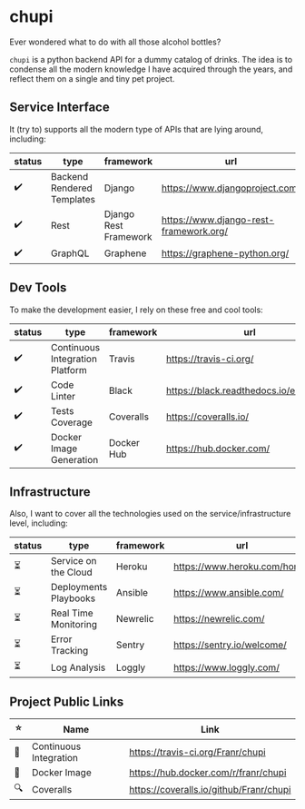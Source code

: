 # chupi
Ever wondered what to do with all those alcohol bottles?

`chupi` is a python backend API for a dummy catalog of drinks. The idea is to condense all the modern knowledge
I have acquired through the years, and reflect them on a single and tiny pet project.

## Service Interface

It (try to) supports all the modern type of APIs that are lying around, including:

| status | type | framework | url |
| ------ | ---- | --------- | --- |
|:heavy_check_mark:|Backend Rendered Templates|Django|https://www.djangoproject.com/
|:heavy_check_mark:|Rest|Django Rest Framework|https://www.django-rest-framework.org/
|:heavy_check_mark:|GraphQL|Graphene|https://graphene-python.org/

## Dev Tools

To make the development easier, I rely on these free and cool tools:

| status | type | framework | url |
| ------ | ---- | --------- | --- |
|:heavy_check_mark:|Continuous Integration Platform|Travis|https://travis-ci.org/
|:heavy_check_mark:|Code Linter|Black|https://black.readthedocs.io/en/stable/
|:heavy_check_mark:|Tests Coverage|Coveralls|https://coveralls.io/
|:heavy_check_mark:|Docker Image Generation|Docker Hub|https://hub.docker.com/

## Infrastructure

Also, I want to cover all the technologies used on the service/infrastructure level, including:

| status | type | framework | url |
| ------ | ---- | --------- | --- |
|:hourglass_flowing_sand:|Service on the Cloud|Heroku|https://www.heroku.com/home/
|:hourglass_flowing_sand:|Deployments Playbooks|Ansible|https://www.ansible.com/
|:hourglass_flowing_sand:|Real Time Monitoring|Newrelic|https://newrelic.com/
|:hourglass_flowing_sand:|Error Tracking|Sentry|https://sentry.io/welcome/
|:hourglass_flowing_sand:|Log Analysis|Loggly|https://www.loggly.com/

## Project Public Links

| :star: | Name | Link |
| ------ | ---- | --- |
|:hammer:|Continuous Integration|https://travis-ci.org/Franr/chupi
|:whale2:|Docker Image|https://hub.docker.com/r/franr/chupi
|:mag:|Coveralls|https://coveralls.io/github/Franr/chupi
